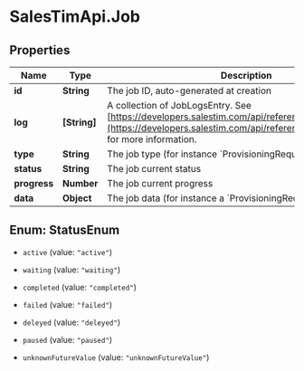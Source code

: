 # SalesTimApi.Job

## Properties

Name | Type | Description | Notes
------------ | ------------- | ------------- | -------------
**id** | **String** | The job ID, auto-generated at creation | [optional] 
**log** | **[String]** | A collection of JobLogsEntry. See [https://developers.salestim.com/api/reference/Models/JobLogs](https://developers.salestim.com/api/reference/Models/JobLogs) for more information. | [optional] 
**type** | **String** | The job type (for instance &#x60;ProvisioningRequest&#x60;) | [optional] 
**status** | **String** | The job current status | [optional] 
**progress** | **Number** | The job current progress | [optional] 
**data** | **Object** | The job data (for instance a &#x60;ProvisioningRequest&#x60; object) | [optional] 



## Enum: StatusEnum


* `active` (value: `"active"`)

* `waiting` (value: `"waiting"`)

* `completed` (value: `"completed"`)

* `failed` (value: `"failed"`)

* `deleyed` (value: `"deleyed"`)

* `paused` (value: `"paused"`)

* `unknownFutureValue` (value: `"unknownFutureValue"`)




